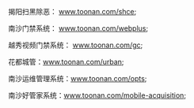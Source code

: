 

揭阳扫黑除恶： www.toonan.com/shce;

南沙门禁系统： www.toonan.com/webplus;

越秀视频门禁系统： www.toonan.com/gc;

花都城管：www.toonan.com/urban;

南沙运维管理系统：www.toonan.com/opts;

南沙好管家系统：www.toonan.com/mobile-acquisition;